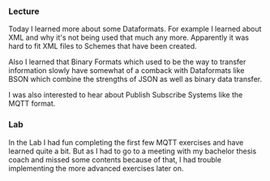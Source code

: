 ### Lecture
Today I learned more about some Dataformats. For example I learned about XML and why it's not being used that much any more. Apparently it was hard to fit XML files to Schemes that have been created.

Also I learned that Binary Formats which used to be the way to transfer information slowly have somewhat of a comback with Dataformats like BSON which combine the strengths of JSON as well as binary data transfer.

I was also interested to hear about Publish Subscribe Systems like the MQTT format.

### Lab
In the Lab I had fun completing the first few MQTT exercises and have learned quite a bit. But as I had to go to a meeting with my bachelor thesis coach and missed some contents because of that, I had trouble implementing the more advanced exercises later on.